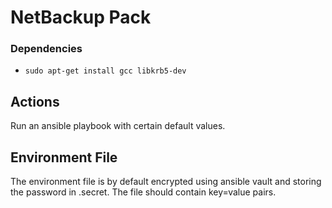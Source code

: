 # NetBackup Pack

### Dependencies

- `sudo apt-get install gcc libkrb5-dev`

## Actions

Run an ansible playbook with certain default values.

## Environment File
The environment file is by default encrypted using ansible vault and storing the password in .secret. The file should contain key=value pairs.
